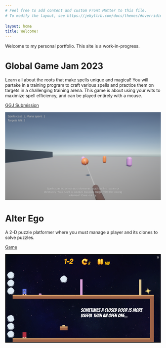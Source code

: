 ```yaml
---
# Feel free to add content and custom Front Matter to this file.
# To modify the layout, see https://jekyllrb.com/docs/themes/#overriding-theme-defaults

layout: home
title: Welcome!
---
```


Welcome to my personal portfolio. This site is a work-in-progress.

# Global Game Jam 2023

Learn all about the roots that make spells unique and magical! You will partake in a training program to craft various spells and practice them on targets in a challenging training arena. This game is about using your wits to maximize spell efficiency, and can be played entirely with a mouse.


[GGJ Submission](https://globalgamejam.org/2023/games/spell-crafter-0)

![SpellCrafter](ggj.png)

# Alter Ego

A 2-D puzzle platformer where you must manage a player and its clones to solve puzzles.

[Game](https://play.unity.com/mg/other/builds-s7-6)

![AlterEgo](alterego.png)
